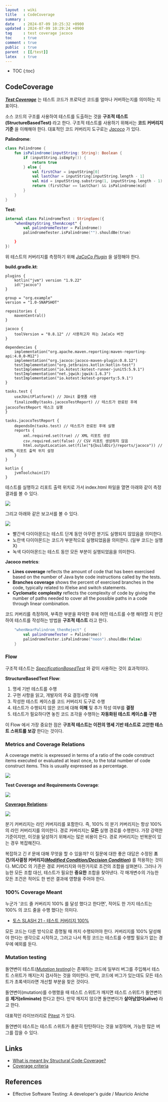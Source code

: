 ```yaml
---
layout  : wiki
title   : CodeCoverage
summary : 
date    : 2024-07-09 10:25:32 +0900
updated : 2024-07-09 10:29:24 +0900
tag     : test coverage jacoco
toc     : true
comment : true
public  : true
parent  : [[/test]]
latex   : true
---
```

* TOC
{:toc}

## CodeCoverage

___[Test Coverage](https://martinfowler.com/bliki/TestCoverage.html)___ 는 테스트 코드가 프로덕션 코드를 얼마나 커버하는지를 의미하는 지표이다.

소스 코드의 구조를 사용하여 테스트를 도출하는 것을 __구조적 테스트(StructureBasedTest)__ 라고 한다.
구조적 테스트를 사용하기 위해서는 __코드 커버리지 기준__ 을 이해해야 한다. 대표적인 코드 커버리지 도구로는 _[Jacoco](https://www.baeldung.com/jacoco)_ 가 있다.

__Palindrome__:

```kotlin
class Palindrome {
    fun isPalindrome(inputString: String): Boolean {
        if (inputString.isEmpty()) {
            return true
        } else {
            val firstChar = inputString[0]
            val lastChar = inputString[inputString.length - 1]
            val mid = inputString.substring(1, inputString.length - 1)
            return (firstChar == lastChar) && isPalindrome(mid)
        }
    }
}
```

__Test__:

```kotlin
internal class PalindromeTest : StringSpec({
    "whenEmptyString_thenAccept" {
        val palindromeTester = Palindrome()
        palindromeTester.isPalindrome("").shouldBe(true)

    }
})
```

위 테스트의 커버리지를 측정하기 위해 _[JaCoCo Plugin](https://docs.gradle.org/current/userguide/jacoco_plugin.html)_ 을 설정해야 한다.

__build.gradle.kt__:

```
plugins {
    kotlin("jvm") version "1.9.22"
    id("jacoco")
}

group = "org.example"
version = "1.0-SNAPSHOT"

repositories {
    mavenCentral()
}

jacoco {
    toolVersion = "0.8.12" // 사용하고자 하는 JaCoCo 버전
}

dependencies {
    implementation("org.apache.maven.reporting:maven-reporting-api:4.0.0-M12")
    implementation("org.jacoco:jacoco-maven-plugin:0.8.12")
    testImplementation("org.jetbrains.kotlin:kotlin-test")
    testImplementation("io.kotest:kotest-runner-junit5:5.9.1")
    testImplementation("net.jqwik:jqwik:1.6.3")
    testImplementation("io.kotest:kotest-property:5.9.1")
}

tasks.test {
    useJUnitPlatform() // JUnit 플랫폼 사용
    finalizedBy(tasks.jacocoTestReport) // 테스트가 완료된 후에 jacocoTestReport 태스크 실행
}

tasks.jacocoTestReport {
    dependsOn(tasks.test) // 테스트가 완료된 후에 실행
    reports {
        xml.required.set(true) // XML 리포트 생성
        csv.required.set(false) // CSV 리포트 생성하지 않음
        html.outputLocation.set(file("${buildDir}/reports/jacoco")) // HTML 리포트 출력 위치 설정
    }
}

kotlin {
    jvmToolchain(17)
}
```

테스트를 실행하고 리포트 출력 위치로 가서 index.html 파일을 열면 아래와 같이 측정 결과를 볼 수 있다.

![](/resource/wiki/test-coverage/jacoco-1.png)

그리고 아래와 같은 보고서를 볼 수 있다.

![](/resource/wiki/test-coverage/jacoco-2.png)

- 빨간색 다이아몬드는 테스트 단계 동안 아무런 분기도 실행되지 않았음을 의미한다.
- 노란색 다이아몬드는 코드가 부분적으로 실행되었음을 의미한다. (일부 코드는 실행 X)
- 녹색 다이아몬드는 테스트 동안 모든 부분이 실행되었음을 의미한다.

__Jacoco metrics__:

- __Lines coverage__ reflects the amount of code that has been exercised based on the number of Java byte code instructions called by the tests.
- __Branches coverage__ shows the percent of exercised branches in the code, typically related to if/else and switch statements.
- __Cyclomatic complexity__ reflects the complexity of code by giving the number of paths needed to cover all the possible paths in a code through linear combination.

코드 커버리를 측정하여, 부족한 부분을 파악한 후에 어떤 테스트를 수행 해야할 지 판단하여 테스트를 작성하는 방법을 __구조적 테스트__ 라고 한다.

```kotlin
    "whenNearPalindrom_thenReject" {
        val palindromeTester = Palindrome()
        palindromeTester.isPalindrome("neon").shouldBe(false)
    }
```

### Flow

구조적 테스트는 _[SpecificationBasedTest](https://baekjungho.github.io/wiki/test/test-specification-based-test/)_ 와 같이 사용하는 것이 효과적이다.

__StructureBasedTest Flow__:

1. 명세 기반 테스트를 수행
2. 구현 사항을 읽고, 개발자의 주요 결정사항 이해
3. 작성한 테스트 케이스를 코드 커버리지 도구로 수행
4. 테스트가 수행되지 않은 코드에 대해 __이해__ 및 추가 작성 여부를 __결정__
5. 테스트가 필요하다면 놓친 코드 조각을 수행하는 __자동화된 테스트 케이스를 구현__

이 Flow 에서 가장 중요한 점은 __구조적 테스트는 이전의 명세 기반 테스트로 고안한 테스트 스위트를 보강__ 한다는 것이다.

### Metrics and Coverage Relations

A coverage metric is expressed in terms of a ratio of the code construct items executed or evaluated at least once, to the total number of code construct items. This is usually expressed as a percentage.

![](/resource/wiki/test-coverage/coverage-percent.png)

__Test Coverage and Requirements Coverage__:

![](/resource/wiki/test-coverage/coverage-1.png)

__[Coverage Relations](https://itwiki.kr/w/%EC%86%8C%ED%94%84%ED%8A%B8%EC%9B%A8%EC%96%B4_%ED%85%8C%EC%8A%A4%ED%8A%B8_%EB%B3%80%EA%B2%BD_%EC%A1%B0%EA%B1%B4/%EA%B2%B0%EC%A0%95_%EC%BB%A4%EB%B2%84%EC%A7%80%EB%A6%AC)__:

![](/resource/wiki/test-coverage/coverage-relations.png)

분기 커버리지는 라인 커버지리를 포함한다. 즉, 100% 의 분기 커버리지는 항상 100% 의 라인 커버리지를 의미한다.
경로 커버리지는 __모든__ 실행 경로를 수행한다. 가장 강력한 기준이지만, 이것을 달성하기 위해서는 많은 비용이 든다.
경로 커버리지는 반복문이 있는 경우 복잡해진다.

복잡하고 긴 if 문에 대해 무엇을 할 수 있을까? 이 질문에 대한 좋은 대답은 수정된 __조건/의사결정 커버리지(_[Modified Condition/Decision Condition](https://en.wikipedia.org/wiki/Modified_condition/decision_coverage)_)__ 를 적용하는 것이다.
MC/DC 의 기준은 경로 커버리지와 마찬가지로 조건의 조합을 살펴본다. 그러나 가능한 모든 조합 대신, 테스트가 필요한 __중요한__ 조합을 찾아낸다.
각 매개변수의 가능한 모든 조건은 적어도 한 번은 결과에 영향을 주어야 한다.

### 100% Coverage Meant

누군가 '코드 줄 커버리지 100% 를 달성 했다고 한다면', 적어도 한 가지 테스트는 100% 의 코드 줄을 수행 했다는 의미다.

- [토스 SLASH 21 - 테스트 커버리지 100%](https://www.youtube.com/watch?v=jdlBu2vFv58&t=1s)

모든 코드는 다른 방식으로 증명될 때 까지 수행되어야 한다. 커버리지를 100% 달성해야 한다는 생각으로 시작하고, 그러고 나서 특정 코드는 테스트를 수행할 필요가 없는 경우에 예외를 둔다.

### Mutation testing

돌연변이 테스트(_[Mutation testing](https://en.wikipedia.org/wiki/Mutation_testing)_)는 존재하는 코드에 일부러 버그를 주입해서 테스트 스위트가 깨지는지 검사하는 것을 의미한다.
만약, 코드에 버그가 있는데도 모든 테스트가 초록색이라면 개선할 부분을 찾은 것이다.

돌연변이(mutation)를 수행했을 때 테스트 스위트가 깨지면 테스트 스위트가 돌연변이를 __제거(eliminate)__ 한다고 한다. 만약 깨지지 않으면 돌연변이가 __살아남았다(alive)__ 라고 한다.

대표적인 라이브러리로 [Pitest](https://pitest.org/) 가 있다.

돌연변이 테스트는 테스트 스위트가 충분히 탄탄하다는 것을 보장하며, 가능한 많은 버그를 잡을 수 있다.

## Links

- [What is meant by Structural Code Coverage?](https://www.qa-systems.com/blog/what-is-meant-by-structural-code-coverage/)
- [Coverage criteria](https://en.wikipedia.org/wiki/Code_coverage)

## References

- Effective Software Testing: A developer's guide / Mauricio Aniche